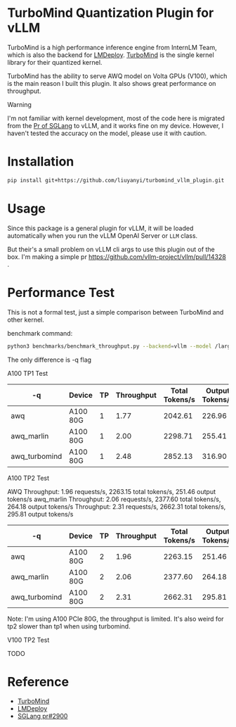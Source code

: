 # TurboMind Quantization Plugin for vLLM

TurboMind is a high performance inference engine from InternLM Team, which is also the backend for [LMDeploy](https://github.com/InternLM/lmdeploy). [TurboMind](https://github.com/InternLM/turbomind) is the single kernel library for their quantized kernel. 

TurboMind has the ability to serve AWQ model on Volta GPUs (V100), which is the main reason I built this plugin. It also shows great performance on throughput.


> [!WARNING]  
> I'm not familiar with kernel development, most of the code here is migrated from the [Pr of SGLang](https://github.com/sgl-project/sglang/pull/2900) to vLLM, and it works fine on my device.
> However, I haven't tested the accuracy on the model, please use it with caution.


# Installation

```bash
pip install git+https://github.com/liuyanyi/turbomind_vllm_plugin.git
```

# Usage

Since this package is a general plugin for vLLM, it will be loaded automatically when you run the vLLM OpenAI Server or `LLM` class.

But their's a small problem on vLLM cli args to use this plugin out of the box. I'm making a simple pr https://github.com/vllm-project/vllm/pull/14328 .

# Performance Test

This is not a formal test, just a simple comparison between TurboMind and other kernel.


benchmark command:
```bash
python3 benchmarks/benchmark_throughput.py --backend=vllm --model /large-storage/model/Qwen2.5/qwen/qwq-32b-awq/ -q {} --input-len 1024 --output-len 128 --num-prompts=250
```
The only difference is -q flag

A100 TP1 Test

| -q            | Device   | TP  | Throughput | Total Tokens/s | Output Tokens/s |
| ------------- | -------- | --- | ---------- | -------------- | --------------- |
| awq           | A100 80G | 1   | 1.77       | 2042.61        | 226.96          |
| awq_marlin    | A100 80G | 1   | 2.00       | 2298.71        | 255.41          |
| awq_turbomind | A100 80G | 1   | 2.48       | 2852.13        | 316.90          |

A100 TP2 Test

AWQ Throughput: 1.96 requests/s, 2263.15 total tokens/s, 251.46 output tokens/s
awq_marlin Throughput: 2.06 requests/s, 2377.60 total tokens/s, 264.18 output tokens/s
Throughput: 2.31 requests/s, 2662.31 total tokens/s, 295.81 output tokens/s

| -q            | Device   | TP  | Throughput | Total Tokens/s | Output Tokens/s |
| ------------- | -------- | --- | ---------- | -------------- | --------------- |
| awq           | A100 80G | 2   | 1.96       | 2263.15        | 251.46          |
| awq_marlin    | A100 80G | 2   | 2.06       | 2377.60        | 264.18          |
| awq_turbomind | A100 80G | 2   | 2.31       | 2662.31        | 295.81          |

Note: I'm using A100 PCIe 80G, the throughput is limited. It's also weird for tp2 slower than tp1 when using turbomind.

V100 TP2 Test

TODO


# Reference

- [TurboMind](https://github.com/InternLM/turbomind)
- [LMDeploy](https://github.com/InternLM/lmdeploy)
- [SGLang pr#2900](https://github.com/sgl-project/sglang/pull/2900)
